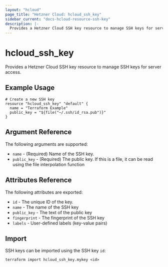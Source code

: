 ```yaml
---
layout: "hcloud"
page_title: "Hetzner Cloud: hcloud_ssh_key"
sidebar_current: "docs-hcloud-resource-ssh-key"
description: |-
  Provides a Hetzner Cloud SSH key resource to manage SSH keys for server access.
---
```


# hcloud_ssh_key

Provides a Hetzner Cloud SSH key resource to manage SSH keys for server access.

## Example Usage

```hcl
# Create a new SSH key
resource "hcloud_ssh_key" "default" {
  name = "Terraform Example"
  public_key = "${file("~/.ssh/id_rsa.pub")}"
}
```

## Argument Reference

The following arguments are supported:

- `name` - (Required) Name of the SSH key.
- `public_key` - (Required) The public key. If this is a file, it can be read using the file interpolation function

## Attributes Reference

The following attributes are exported:

- `id` - The unique ID of the key.
- `name` - The name of the SSH key
- `public_key` - The text of the public key
- `fingerprint` - The fingerprint of the SSH key
- `labels` - User-defined labels (key-value pairs)

## Import

SSH keys can be imported using the SSH key `id`:

```
terraform import hcloud_ssh_key.mykey <id>
```
